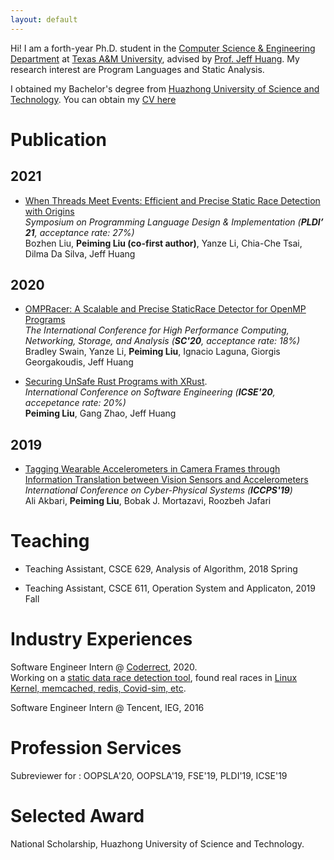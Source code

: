 ```yaml
---
layout: default
---
```


Hi! I am a forth-year Ph.D. student in the 
[Computer Science & Engineering Department](https://engineering.tamu.edu/cse/index.html) at 
[Texas A&M University](https://www.tamu.edu/), advised by 
[Prof. Jeff Huang](https://parasol.tamu.edu/~jeff/).
My research interest are Program Languages and Static Analysis.

I obtained my Bachelor's degree from 
[Huazhong University of Science and Technology](http://english.hust.edu.cn/). 
You can obtain my [CV here](https://peimingliu.github.io/asset/pic/CV.pdf)

# Publication
## 2021
* [When Threads Meet Events: Efficient and Precise Static Race Detection with Origins](https://peimingliu.github.io/asset/pldi21.pdf)  
*Symposium on Programming Language Design & Implementation (**PLDI’ 21**, acceptance rate: 27%)*  
Bozhen Liu, **Peiming Liu (co-first author)**, Yanze Li, Chia-Che Tsai, Dilma Da Silva, Jeff Huang 

## 2020
* [OMPRacer: A Scalable and Precise StaticRace Detector for OpenMP Programs](https://peimingliu.github.io/asset/pic/SC20_OMPRacer-v2.pdf)  
*The International Conference for High Performance Computing, Networking, Storage, and Analysis (**SC'20**, acceptance rate: 18%)*  
Bradley Swain, Yanze Li, **Peiming Liu**, Ignacio Laguna, Giorgis Georgakoudis, Jeff Huang

* [Securing UnSafe Rust Programs with XRust](https://peimingliu.github.io/asset/pic/icse-paper1026.pdf).  
*International Conference on Software Engineering (**ICSE'20**, accepetance rate: 20%)*  
**Peiming Liu**, Gang Zhao, Jeff Huang

## 2019
* [Tagging Wearable Accelerometers in Camera Frames through Information Translation between Vision Sensors and Accelerometers](https://peimingliu.github.io/asset/pic/iccps19.pdf)  
*International Conference on Cyber-Physical Systems (**ICCPS'19**)*  
Ali Akbari, **Peiming Liu**, Bobak J. Mortazavi, Roozbeh Jafari

# Teaching

* Teaching Assistant, CSCE 629, Analysis of Algorithm, 2018 Spring

* Teaching Assistant, CSCE 611, Operation System and Applicaton, 2019 Fall

# Industry Experiences

Software Engineer Intern @ [Coderrect](https://coderrect.com), 2020.  
Working on a [static data race detection tool](https://coderrect.com/download/), found real races in [Linux Kernel, memcached, redis, Covid-sim, etc](https://coderrect.com/openscan/).

Software Engineer Intern @ Tencent, IEG, 2016

# Profession Services

Subreviewer for : OOPSLA'20, OOPSLA'19, FSE'19, PLDI'19, ICSE'19

# Selected Award

National Scholarship, Huazhong University of Science and Technology.
